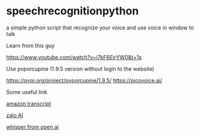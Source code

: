 # speechrecognitionpython
a simple python script that recognize your voice and use voice in window to talk


Learn from this guy

https://www.youtube.com/watch?v=i7kF6EjrYW0&t=1s

Use pvporcupine (1.9.5 version without login to the website)


https://pypi.org/project/pvporcupine/1.9.5/
https://picovoice.ai/


Some useful link 

[amazon transcript](https://aws.amazon.com/about-aws/whats-new/2022/12/amazon-transcribe-speech-text-languages-swedish-vietnamese/?fbclid=IwAR287U0Azrp-WNPzJ3q_FVD5qBpX6LHnj-6nhV6oF4DJRwqTrQl-SOlqweM)


[zalo AI](https://zalo.ai/technologies/speech-processing)


[whisper from open ai](https://github.com/openai/whisper)

